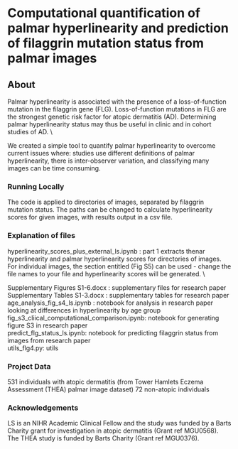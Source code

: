 # Computational quantification of palmar hyperlinearity and prediction of filaggrin mutation status from palmar images  

## About

Palmar hyperlinearity is associated with the presence of a loss-of-function mutation in the filaggrin gene (FLG). Loss-of-function mutations in FLG are the strongest genetic risk factor for atopic dermatitis (AD).  Determining palmar hyperlinearity status may thus be useful in clinic and in cohort studies of AD.
\

We created a simple tool to quantify palmar hyperlinearity to overcome current issues where: studies use different definitions of palmar hyperlinearity, there is inter-observer variation, and classifying many images can be time consuming.


### Running Locally

The code is applied to directories of images, separated by filaggrin mutation status. The paths can be changed to calculate hyperlinearity scores for given images, with results output in a csv file.

### Explanation of files
hyperlinearity_scores_plus_external_ls.ipynb : part 1 extracts thenar hyperlinearity and palmar hyperlinearity scores for directories of images. For individual images, the section entitled (Fig S5) can be used - change the file names to your file and hyperlinearity scores will be generated. \

Supplementary Figures S1-6.docx : supplementary files for research paper \
Supplementary Tables S1-3.docx : supplementary tables for research paper \
age_analysis_fig_s4_ls.ipynb : notebook for analysis in research paper looking at differences in hyperlinearity by age group \
fig_s3_cliical_computational_comparison.ipynb: notebook for generating figure S3 in research paper \
predict_flg_status_ls.ipynb: notebook for predicting filaggrin status from images from research paper \
utils_flg4.py: utils 

### Project Data
 531 individuals with atopic dermatitis (from Tower Hamlets Eczema Assessment (THEA)  palmar image dataset)
 72 non-atopic individuals




### Acknowledgements
LS is an NIHR Academic Clinical Fellow and the study was funded by a Barts Charity grant for investigation in atopic dermatitis (Grant ref MGU0568).  The THEA study is funded by Barts Charity (Grant ref MGU0376).  
